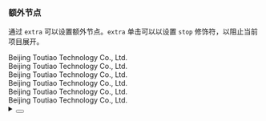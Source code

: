### 额外节点

通过 `extra` 可以设置额外节点。`extra` 单击可以以设置 `stop` 修饰符，以阻止当前项目展开。

<div class="cell-demo vp-raw">
  <yc-collapse>
    <yc-collapse-item
      header="Beijing Toutiao Technology Co., Ltd."
      path="1">
      <template #extra>
        <icon-copy />
      </template>
      <div>Beijing Toutiao Technology Co., Ltd.</div>
      <div>Beijing Toutiao Technology Co., Ltd.</div>
    </yc-collapse-item>
    <yc-collapse-item
      header="Beijing Toutiao Technology Co., Ltd."
      :path="2">
      <template #extra>
        <yc-button
          type="primary"
          size="mini"
          @click.stop="sayHello"
          >hello</yc-button
        >
      </template>
      <div>Beijing Toutiao Technology Co., Ltd.</div>
      <div>Beijing Toutiao Technology Co., Ltd.</div>
    </yc-collapse-item>
    <yc-collapse-item
      header="Beijing Toutiao Technology Co., Ltd."
      path="3">
      <template #extra>
        <yc-tag size="small">city</yc-tag>
      </template>
      <div>Beijing Toutiao Technology Co., Ltd.</div>
      <div>Beijing Toutiao Technology Co., Ltd.</div>
    </yc-collapse-item>
  </yc-collapse>
</div>

<script setup>
import { Message } from 'yc-design-vue';
const sayHello = () => {
  Message.info('hello');
};
</script>

<details>
<summary>
 <button class="code-btn"  >
    <icon-code />
 </button>
</summary>

```vue
<template>
  <yc-collapse>
    <yc-collapse-item
      header="Beijing Toutiao Technology Co., Ltd."
      path="1">
      <template #extra>
        <icon-copy />
      </template>
      <div>Beijing Toutiao Technology Co., Ltd.</div>
      <div>Beijing Toutiao Technology Co., Ltd.</div>
    </yc-collapse-item>
    <yc-collapse-item
      header="Beijing Toutiao Technology Co., Ltd."
      :path="2">
      <template #extra>
        <yc-button
          type="primary"
          size="mini"
          @click.stop="sayHello"
          >hello</yc-button
        >
      </template>
      <div>Beijing Toutiao Technology Co., Ltd.</div>
      <div>Beijing Toutiao Technology Co., Ltd.</div>
    </yc-collapse-item>
    <yc-collapse-item
      header="Beijing Toutiao Technology Co., Ltd."
      path="3">
      <template #extra>
        <yc-tag size="small">city</yc-tag>
      </template>
      <div>Beijing Toutiao Technology Co., Ltd.</div>
      <div>Beijing Toutiao Technology Co., Ltd.</div>
    </yc-collapse-item>
  </yc-collapse>
</template>

<script setup>
import { Message } from 'yc-design-vue';
const sayHello = () => {
  Message.info('hello');
};
</script>
```

</details>
